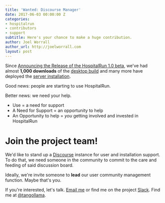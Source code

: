 ```yaml
---
title: 'Wanted: Discourse Manager'
date: 2017-06-03 00:00:00 Z
categories:
- hospitalrun
- contributors
- support
subtitle: Here's your chance to make a huge contribution.
author: Joel Worrall
author_url: http://joelworrall.com
layout: post
---
```


Since [Announcing the Release of the HospitalRun 1.0 beta](http://hospitalrun.io/blog/2017/05/announcing-hospitalrun-1.0.0-beta), we've had almost **1,000 downloads** of the [desktop build](http://hospitalrun.io/tryit) and many more have deployed the [server installation](https://github.com/HospitalRun/hospitalrun-server/blob/1.0.0-beta/DEPLOYMENT_GUIDE.md).

Good news: people are starting to use HospitalRun.

Better news: we need your help.

- Use = a need for support
- A Need for Support = an opportunity to help
- An Opportunity to help = _you_ getting involved and invested in HospitalRun

# Join the project team!

We'd like to stand up a [Discourse](http://discourse.com) instance for user and installation support. To do that, we need someone in the community to commit to the care and feeding of said discussion board.

Ideally, we're invite someone to **lead** our user community management function. Maybe that's you.

If you're interested, let's talk. [Email me](mailto:joel@hospitalrun.io) or find me on the project [Slack](https://hospitalrun-slackin.herokuapp.com/). Find me at [@tangollama](https://hospitalrun.slack.com/messages/@tangollama/).

[jekyll-gh]: https://github.com/mojombo/jekyll
[jekyll]: http://jekyllrb.com

